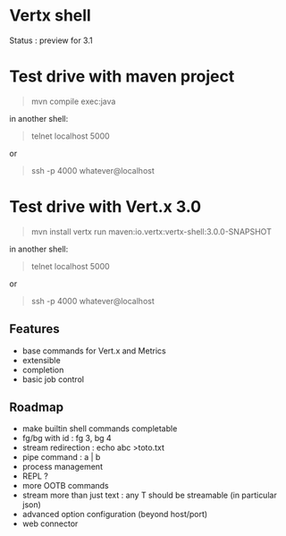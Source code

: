 # Vertx shell

Status : preview for 3.1

# Test drive with maven project

> mvn compile exec:java

in another shell:

> telnet localhost 5000

or

> ssh -p 4000 whatever@localhost

# Test drive with Vert.x 3.0

> mvn install
> vertx run maven:io.vertx:vertx-shell:3.0.0-SNAPSHOT

in another shell:

> telnet localhost 5000

or

> ssh -p 4000 whatever@localhost

## Features

- base commands for Vert.x and Metrics
- extensible
- completion
- basic job control

## Roadmap

- make builtin shell commands completable
- fg/bg with id : fg 3, bg 4
- stream redirection : echo abc >toto.txt
- pipe command : a | b
- process management
- REPL ?
- more OOTB commands
- stream more than just text : any T should be streamable (in particular json)
- advanced option configuration (beyond host/port)
- web connector
